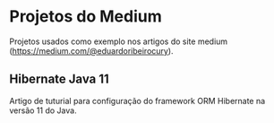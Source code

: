 # Projetos do Medium

Projetos usados como exemplo nos artigos do site medium (https://medium.com/@eduardoribeirocury).

## Hibernate Java 11

Artigo de tuturial para configuração do framework ORM Hibernate na versão 11 do Java.
